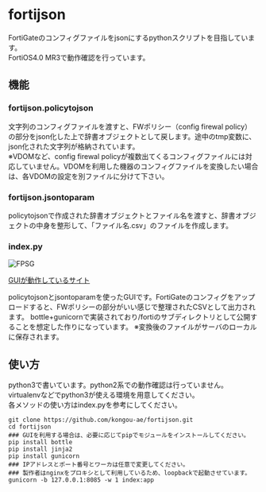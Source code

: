 # fortijson
FortiGateのコンフィグファイルをjsonにするpythonスクリプトを目指しています。  
FortiOS4.0 MR3で動作確認を行っています。

## 機能

### fortijson.policytojson
文字列のコンフィグファイルを渡すと、FWポリシー（config firewal policy）の部分をjson化した上で辞書オブジェクトとして戻します。途中のtmp変数に、json化された文字列が格納されています。  
※VDOMなど、config firewal policyが複数出てくるコンフィグファイルには対応していません。VDOMを利用した機器のコンフィグファイルを変換したい場合は、各VDOMの設定を別ファイルに分けて下さい。

### fortijson.jsontoparam
policytojsonで作成された辞書オブジェクトとファイル名を渡すと、辞書オブジェクトの中身を整形して、「ファイル名.csv」のファイルを作成します。

### index.py
![FPSG](http://aimless.jp/images/FPSG.png)

[GUIが動作しているサイト](http://aimless.jp/forti "FPSG")

policytojsonとjsontoparamを使ったGUIです。FortiGateのコンフィグをアップロードすると、FWポリシーの部分がいい感じで整理されたCSVとして出力されます。
bottle+gunicornで実装されており/fortiのサブディレクトリとして公開することを想定した作りになっています。
※変換後のファイルがサーバのローカルに保存されます。

## 使い方
python3で書いています。python2系での動作確認は行っていません。  
virtualenvなどでpython3が使える環境を用意してください。  
各メソッドの使い方はindex.pyを参考にしてください。

	git clone https://github.com/kongou-ae/fortijson.git
	cd fortijson
    ### GUIを利用する場合は、必要に応じてpipでモジュールをインストールしてください。
	pip install bottle
	pip install jinja2
	pip install gunicorn
	### IPアドレスとポート番号とワーカは任意で変更してください。
    ### 製作者はnginxをプロキシとして利用しているため、loopbackで起動させています。
	gunicorn -b 127.0.0.1:8085 -w 1 index:app


    
